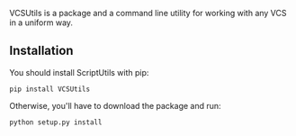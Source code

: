 VCSUtils is a package and a command line utility for working with any VCS in a
uniform way.

Installation
------------

You should install ScriptUtils with pip:

    pip install VCSUtils

Otherwise, you'll have to download the package and run:

    python setup.py install

